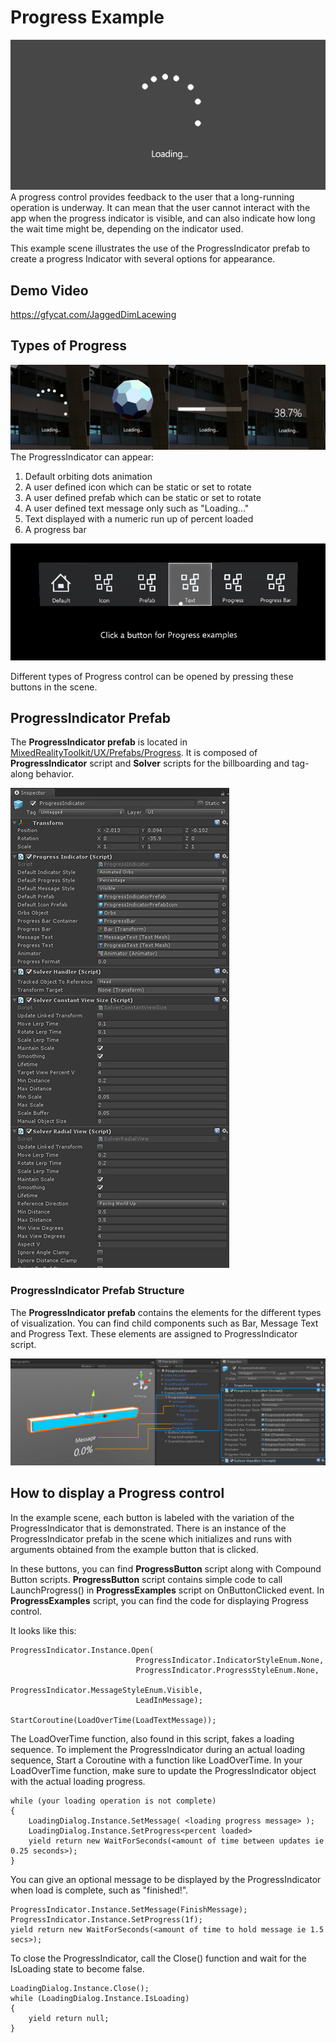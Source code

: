 # Progress Example
<img src="/External/ReadMeImages/MRTK_Progress1.jpg" width="650">
A progress control provides feedback to the user that a long-running operation is underway. It can mean that the user cannot interact with the app when the progress indicator is visible, and can also indicate how long the wait time might be, depending on the indicator used.

This example scene illustrates the use of the ProgressIndicator prefab to create a progress Indicator with several options for appearance.

## Demo Video
https://gfycat.com/JaggedDimLacewing

## Types of Progress
![Progress Types](/External/ReadMeImages/MRTK_Progress2.jpg)
The ProgressIndicator can appear:
1. Default orbiting dots animation
2. A user defined icon which can be static or set to rotate
3. A user defined prefab which can be static or set to rotate
4. A user defined text message only such as "Loading..."
5. Text displayed with a numeric run up of percent loaded
6. A progress bar

![Progress Type Buttons](/External/ReadMeImages/MRTK_Progress3.jpg)

Different types of Progress control can be opened by pressing these buttons in the scene.



## ProgressIndicator Prefab

The **ProgressIndicator prefab** is located in [MixedRealityToolkit/UX/Prefabs/Progress](/Assets/HoloToolkit/UX/Prefabs/Progress). It is composed of **ProgressIndicator** script and **Solver** scripts for the billboarding and tag-along behavior.

![ProgressIndicator Properties](/External/ReadMeImages/MRTK_ProgressIndicatorInspector.jpg)

### ProgressIndicator Prefab Structure
The **ProgressIndicator prefab** contains the elements for the different types of visualization. You can find child components such as  Bar, Message Text and Progress Text. These elements are assigned to ProgressIndicator script.

![Progress Types](/External/ReadMeImages/MRTK_Progress4.jpg)


## How to display a Progress control
In the example scene, each button is labeled with the variation of the ProgressIndicator that is demonstrated. There is an instance of the ProgressIndicator prefab in the scene which initializes and runs with arguments obtained from the example button that is clicked. 

In these buttons, you can find **ProgressButton** script along with Compound Button scripts. **ProgressButton** script contains simple code to call LaunchProgress() in **ProgressExamples** script on OnButtonClicked event. In **ProgressExamples** script, you can find the code for displaying Progress control.

It looks like this: 
```
ProgressIndicator.Instance.Open(
                            ProgressIndicator.IndicatorStyleEnum.None,
                            ProgressIndicator.ProgressStyleEnum.None,
                            ProgressIndicator.MessageStyleEnum.Visible,
                            LeadInMessage);

StartCoroutine(LoadOverTime(LoadTextMessage));
```
The LoadOverTime function, also found in this script, fakes a loading sequence. To implement the ProgressIndicator during an actual loading sequence, Start a Coroutine with a function like LoadOverTime. In your LoadOverTime function, make sure to update the ProgressIndicator object with the actual loading progress.
```
while (your loading operation is not complete)
{
    LoadingDialog.Instance.SetMessage( <loading progress message> );
    LoadingDialog.Instance.SetProgress<percent loaded>
    yield return new WaitForSeconds(<amount of time between updates ie 0.25 seconds>);
}
```

You can give an optional message to be displayed by the ProgressIndicator when load is complete, such as "finished!".
```
ProgressIndicator.Instance.SetMessage(FinishMessage);
ProgressIndicator.Instance.SetProgress(1f);
yield return new WaitForSeconds(<amount of time to hold message ie 1.5 secs>);
```

To close the ProgressIndicator, call the Close() function and wait for the IsLoading state to become false.
```
LoadingDialog.Instance.Close();
while (LoadingDialog.Instance.IsLoading)
{
    yield return null;
}
```
